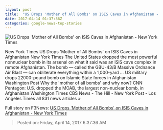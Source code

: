 ```yaml
---
layout: post
title:  "US Drops 'Mother of All Bombs' on ISIS Caves in Afghanistan - New York Times"
date: 2017-04-14 01:37:36Z
categories: google-news-top-stories
---
```


![US Drops 'Mother of All Bombs' on ISIS Caves in Afghanistan - New York Times](https://static01.nyt.com/images/2017/04/14/world/14bomb/14bomb-facebookJumbo.jpg)

New York Times US Drops 'Mother of All Bombs' on ISIS Caves in Afghanistan New York Times The United States dropped the most powerful nonnuclear bomb in its arsenal on what it said was an ISIS cave complex in remote Afghanistan. The bomb — called the GBU-43/B Massive Ordnance Air Blast — can obliterate everything within a 1,000-yard ... US military drops 22000-pound bomb on Islamic State forces in Afghanistan Washington Post Why the 'mother of all bombs' and why now? CNN Pentagon: U.S. dropped the MOAB, the largest non-nuclear bomb, in Afghanistan Washington Times CBS News - The Hill - New York Post - Los Angeles Times all 831 news articles »


Full story on F3News: [US Drops 'Mother of All Bombs' on ISIS Caves in Afghanistan - New York Times](http://www.f3nws.com/n/MeayQE)

> Posted on: Friday, April 14, 2017 6:37:36 AM
